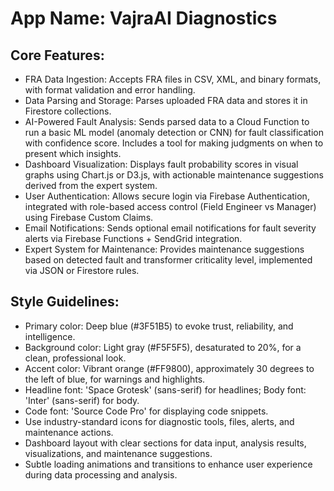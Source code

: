 # **App Name**: VajraAI Diagnostics

## Core Features:

- FRA Data Ingestion: Accepts FRA files in CSV, XML, and binary formats, with format validation and error handling.
- Data Parsing and Storage: Parses uploaded FRA data and stores it in Firestore collections.
- AI-Powered Fault Analysis: Sends parsed data to a Cloud Function to run a basic ML model (anomaly detection or CNN) for fault classification with confidence score. Includes a tool for making judgments on when to present which insights.
- Dashboard Visualization: Displays fault probability scores in visual graphs using Chart.js or D3.js, with actionable maintenance suggestions derived from the expert system.
- User Authentication: Allows secure login via Firebase Authentication, integrated with role-based access control (Field Engineer vs Manager) using Firebase Custom Claims.
- Email Notifications: Sends optional email notifications for fault severity alerts via Firebase Functions + SendGrid integration.
- Expert System for Maintenance: Provides maintenance suggestions based on detected fault and transformer criticality level, implemented via JSON or Firestore rules.

## Style Guidelines:

- Primary color: Deep blue (#3F51B5) to evoke trust, reliability, and intelligence.
- Background color: Light gray (#F5F5F5), desaturated to 20%, for a clean, professional look.
- Accent color: Vibrant orange (#FF9800), approximately 30 degrees to the left of blue, for warnings and highlights.
- Headline font: 'Space Grotesk' (sans-serif) for headlines; Body font: 'Inter' (sans-serif) for body.
- Code font: 'Source Code Pro' for displaying code snippets.
- Use industry-standard icons for diagnostic tools, files, alerts, and maintenance actions.
- Dashboard layout with clear sections for data input, analysis results, visualizations, and maintenance suggestions.
- Subtle loading animations and transitions to enhance user experience during data processing and analysis.